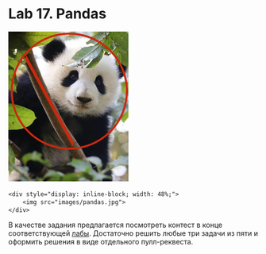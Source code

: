 # Lab 17. Pandas

<div>
    <div style="display: inline-block; width: 48%;">
        <img src="images/panda_crossed.jpg">
    </div>
    
	<div style="display: inline-block; width: 48%;">
        <img src="images/pandas.jpg">
    </div>
</div>


В качестве задания предлагается посмотреть контест в конце соответствующей [лабы](http://cs.mipt.ru/advanced_python/lessons/lab17.html).
Достаточно решить любые три задачи из пяти и оформить решения в виде отдельного пулл-реквеста.
